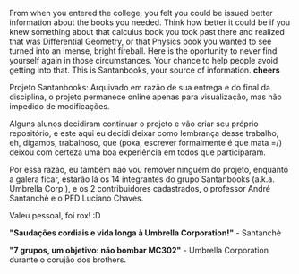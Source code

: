From when you entered the college, you felt you could be issued better information about the books you needed. Think how better it could be if you knew something about that calculus book you took past there and realized that was Differential Geometry, or that Physics book you wanted to see turned into an imense, bright fireball.
Here is the oportunity to never find yourself again in those circumstances. Your chance to help people avoid getting into that. This is Santanbooks, your source of information. **cheers**



Projeto Santanbooks: Arquivado em razão de sua entrega e do final da disciplina, o projeto permanece online apenas para visualização, mas não impedido de modificações.

Alguns alunos decidiram continuar o projeto e vão criar seu próprio repositório, e este aqui eu decidi deixar como lembrança desse trabalho, eh, digamos, trabalhoso, que (poxa, escrever formalmente é que mata =/) deixou com certeza uma boa experiência em todos que participaram.

Por essa razão, eu também não vou remover ninguém do projeto, enquanto a galera ficar, estarão lá os 14 integrantes do grupo Santanbooks (a.k.a. Umbrella Corp.), e os 2 contribuidores cadastrados, o professor André Santanchè e o PED Luciano Chaves.

Valeu pessoal, foi rox! :D



**"Saudações cordiais e vida longa à Umbrella Corporation!"** - Santanchè

**"7 grupos, um objetivo: não bombar MC302"** - Umbrella Corporation durante o corujão dos brothers.